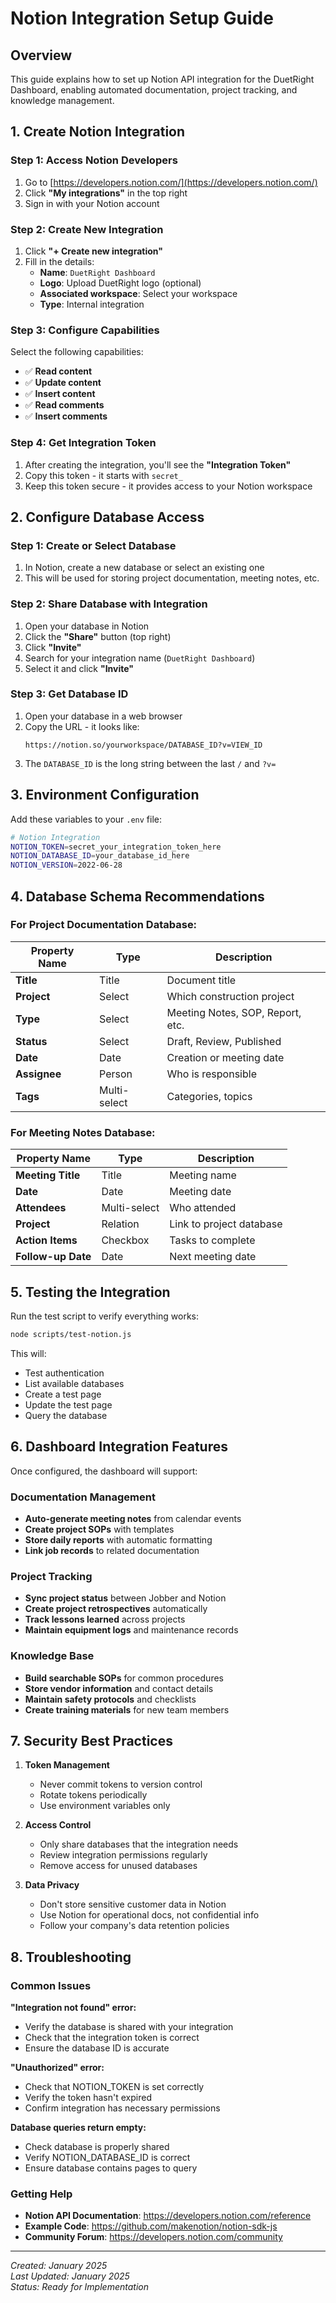 # Notion Integration Setup Guide

## Overview
This guide explains how to set up Notion API integration for the DuetRight Dashboard, enabling automated documentation, project tracking, and knowledge management.

## 1. Create Notion Integration

### Step 1: Access Notion Developers
1. Go to [https://developers.notion.com/](https://developers.notion.com/)
2. Click **"My integrations"** in the top right
3. Sign in with your Notion account

### Step 2: Create New Integration
1. Click **"+ Create new integration"**
2. Fill in the details:
   - **Name**: `DuetRight Dashboard`
   - **Logo**: Upload DuetRight logo (optional)
   - **Associated workspace**: Select your workspace
   - **Type**: Internal integration

### Step 3: Configure Capabilities
Select the following capabilities:
- ✅ **Read content**
- ✅ **Update content** 
- ✅ **Insert content**
- ✅ **Read comments**
- ✅ **Insert comments**

### Step 4: Get Integration Token
1. After creating the integration, you'll see the **"Integration Token"**
2. Copy this token - it starts with `secret_`
3. Keep this token secure - it provides access to your Notion workspace

## 2. Configure Database Access

### Step 1: Create or Select Database
1. In Notion, create a new database or select an existing one
2. This will be used for storing project documentation, meeting notes, etc.

### Step 2: Share Database with Integration
1. Open your database in Notion
2. Click the **"Share"** button (top right)
3. Click **"Invite"**
4. Search for your integration name (`DuetRight Dashboard`)
5. Select it and click **"Invite"**

### Step 3: Get Database ID
1. Open your database in a web browser
2. Copy the URL - it looks like:
   ```
   https://notion.so/yourworkspace/DATABASE_ID?v=VIEW_ID
   ```
3. The `DATABASE_ID` is the long string between the last `/` and `?v=`

## 3. Environment Configuration

Add these variables to your `.env` file:

```bash
# Notion Integration
NOTION_TOKEN=secret_your_integration_token_here
NOTION_DATABASE_ID=your_database_id_here
NOTION_VERSION=2022-06-28
```

## 4. Database Schema Recommendations

### For Project Documentation Database:
| Property Name | Type | Description |
|---------------|------|-------------|
| **Title** | Title | Document title |
| **Project** | Select | Which construction project |
| **Type** | Select | Meeting Notes, SOP, Report, etc. |
| **Status** | Select | Draft, Review, Published |
| **Date** | Date | Creation or meeting date |
| **Assignee** | Person | Who is responsible |
| **Tags** | Multi-select | Categories, topics |

### For Meeting Notes Database:
| Property Name | Type | Description |
|---------------|------|-------------|
| **Meeting Title** | Title | Meeting name |
| **Date** | Date | Meeting date |
| **Attendees** | Multi-select | Who attended |
| **Project** | Relation | Link to project database |
| **Action Items** | Checkbox | Tasks to complete |
| **Follow-up Date** | Date | Next meeting date |

## 5. Testing the Integration

Run the test script to verify everything works:

```bash
node scripts/test-notion.js
```

This will:
- Test authentication
- List available databases
- Create a test page
- Update the test page
- Query the database

## 6. Dashboard Integration Features

Once configured, the dashboard will support:

### Documentation Management
- **Auto-generate meeting notes** from calendar events
- **Create project SOPs** with templates
- **Store daily reports** with automatic formatting
- **Link job records** to related documentation

### Project Tracking
- **Sync project status** between Jobber and Notion
- **Create project retrospectives** automatically
- **Track lessons learned** across projects
- **Maintain equipment logs** and maintenance records

### Knowledge Base
- **Build searchable SOPs** for common procedures
- **Store vendor information** and contact details
- **Maintain safety protocols** and checklists
- **Create training materials** for new team members

## 7. Security Best Practices

1. **Token Management**
   - Never commit tokens to version control
   - Rotate tokens periodically
   - Use environment variables only

2. **Access Control**
   - Only share databases that the integration needs
   - Review integration permissions regularly
   - Remove access for unused databases

3. **Data Privacy**
   - Don't store sensitive customer data in Notion
   - Use Notion for operational docs, not confidential info
   - Follow your company's data retention policies

## 8. Troubleshooting

### Common Issues

**"Integration not found" error:**
- Verify the database is shared with your integration
- Check that the integration token is correct
- Ensure the database ID is accurate

**"Unauthorized" error:**
- Check that NOTION_TOKEN is set correctly
- Verify the token hasn't expired
- Confirm integration has necessary permissions

**Database queries return empty:**
- Check database is properly shared
- Verify NOTION_DATABASE_ID is correct
- Ensure database contains pages to query

### Getting Help

- **Notion API Documentation**: https://developers.notion.com/reference
- **Example Code**: https://github.com/makenotion/notion-sdk-js
- **Community Forum**: https://developers.notion.com/community

---

*Created: January 2025*  
*Last Updated: January 2025*  
*Status: Ready for Implementation*